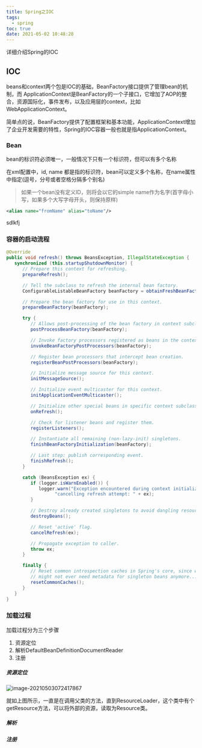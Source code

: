 ```yaml
---
title: Spring之IOC
tags:
  - spring
toc: true
date: 2021-05-02 10:48:28
---
```


详细介绍Spring的IOC

 <!-- more -->

## IOC

beans和context两个包是IOC的基础，BeanFactory接口提供了管理bean的机制，而 ApplicationContext是BeanFactory的一个子接口，它增加了AOP的整合，资源国际化，事件发布，以及应用层的context，比如WebApplicationContext。

简单点的说，BeanFactory提供了配置框架和基本功能，ApplicationContext增加了企业开发需要的特性，Spring的IOC容器一般也就是指ApplicationContext。

### Bean

bean的标识符必须唯一，一般情况下只有一个标识符，但可以有多个名称

在xml配置中，id, name 都是指的标识符，bean可以定义多个名称，在name属性中指定(逗号，分号或者空格分隔多个别名)

> 如果一个bean没有定义ID，则将会以它的simple name作为名字(首字母小写，如果多个大写字母开头，则保持原样)

```xml
<alias name="fromName" alias="toName"/>
```

sdlkfj 





### 容器的启动流程

```java
@Override
public void refresh() throws BeansException, IllegalStateException {
   synchronized (this.startupShutdownMonitor) {
      // Prepare this context for refreshing.
      prepareRefresh();

      // Tell the subclass to refresh the internal bean factory.
      ConfigurableListableBeanFactory beanFactory = obtainFreshBeanFactory();

      // Prepare the bean factory for use in this context.
      prepareBeanFactory(beanFactory);

      try {
         // Allows post-processing of the bean factory in context subclasses.
         postProcessBeanFactory(beanFactory);

         // Invoke factory processors registered as beans in the context.
         invokeBeanFactoryPostProcessors(beanFactory);

         // Register bean processors that intercept bean creation.
         registerBeanPostProcessors(beanFactory);

         // Initialize message source for this context.
         initMessageSource();

         // Initialize event multicaster for this context.
         initApplicationEventMulticaster();

         // Initialize other special beans in specific context subclasses.
         onRefresh();

         // Check for listener beans and register them.
         registerListeners();

         // Instantiate all remaining (non-lazy-init) singletons.
         finishBeanFactoryInitialization(beanFactory);

         // Last step: publish corresponding event.
         finishRefresh();
      }

      catch (BeansException ex) {
         if (logger.isWarnEnabled()) {
            logger.warn("Exception encountered during context initialization - " +
                  "cancelling refresh attempt: " + ex);
         }

         // Destroy already created singletons to avoid dangling resources.
         destroyBeans();

         // Reset 'active' flag.
         cancelRefresh(ex);

         // Propagate exception to caller.
         throw ex;
      }

      finally {
         // Reset common introspection caches in Spring's core, since we
         // might not ever need metadata for singleton beans anymore...
         resetCommonCaches();
      }
   }
}
```

### 加载过程

加载过程分为三个步骤

1. 资源定位
2. 解析DefaultBeanDefinitionDocumentReader
3. 注册

##### 资源定位

![image-20210503072417867](https://gitee.com/flow_disaster/blog-map-bed/raw/master/img/image-20210503072417867.png)

就如上图所示，一直是在调用父类的方法，直到ResourceLoader，这个类中有个getResource方法，可以将外部的资源，读取为Resource类。

##### 解析



##### 注册

